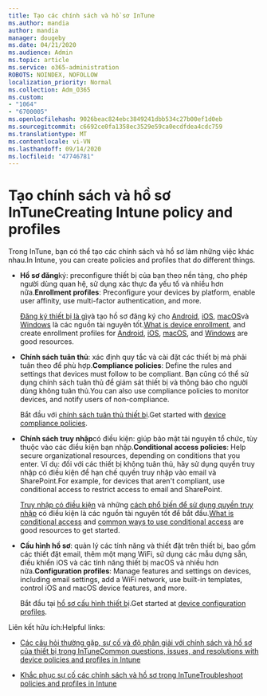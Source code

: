 ```yaml
---
title: Tạo các chính sách và hồ sơ InTune
ms.author: mandia
author: mandia
manager: dougeby
ms.date: 04/21/2020
ms.audience: Admin
ms.topic: article
ms.service: o365-administration
ROBOTS: NOINDEX, NOFOLLOW
localization_priority: Normal
ms.collection: Adm_O365
ms.custom:
- "1064"
- "6700005"
ms.openlocfilehash: 9026beac824ebc3849241dbb534c27b00ef1d0eb
ms.sourcegitcommit: c6692ce0fa1358ec3529e59ca0ecdfdea4cdc759
ms.translationtype: MT
ms.contentlocale: vi-VN
ms.lasthandoff: 09/14/2020
ms.locfileid: "47746781"
---
```

# <a name="creating-intune-policy-and-profiles"></a><span data-ttu-id="8c336-102">Tạo chính sách và hồ sơ InTune</span><span class="sxs-lookup"><span data-stu-id="8c336-102">Creating Intune policy and profiles</span></span>

<span data-ttu-id="8c336-103">Trong InTune, bạn có thể tạo các chính sách và hồ sơ làm những việc khác nhau.</span><span class="sxs-lookup"><span data-stu-id="8c336-103">In Intune, you can create policies and profiles that do different things.</span></span>

- <span data-ttu-id="8c336-104">**Hồ sơ đăng**ký: preconfigure thiết bị của bạn theo nền tảng, cho phép người dùng quan hệ, sử dụng xác thực đa yếu tố và nhiều hơn nữa.</span><span class="sxs-lookup"><span data-stu-id="8c336-104">**Enrollment profiles**: Preconfigure your devices by platform, enable user affinity, use multi-factor authentication, and more.</span></span>

  <span data-ttu-id="8c336-105">[Đăng ký thiết bị là gì](https://docs.microsoft.com/intune/device-enrollment)và tạo hồ sơ đăng ký cho [Android](https://docs.microsoft.com/intune/android-enroll), [iOS](https://docs.microsoft.com/intune/ios-enroll), [macOS](https://docs.microsoft.com/intune/macos-enroll)và [Windows](https://docs.microsoft.com/intune/windows-enrollment-methods) là các nguồn tài nguyên tốt.</span><span class="sxs-lookup"><span data-stu-id="8c336-105">[What is device enrollment](https://docs.microsoft.com/intune/device-enrollment), and create enrollment profiles for [Android](https://docs.microsoft.com/intune/android-enroll), [iOS](https://docs.microsoft.com/intune/ios-enroll), [macOS](https://docs.microsoft.com/intune/macos-enroll), and [Windows](https://docs.microsoft.com/intune/windows-enrollment-methods) are good resources.</span></span>

- <span data-ttu-id="8c336-106">**Chính sách tuân thủ**: xác định quy tắc và cài đặt các thiết bị mà phải tuân theo để phù hợp.</span><span class="sxs-lookup"><span data-stu-id="8c336-106">**Compliance policies**: Define the rules and settings that devices must follow to be compliant.</span></span> <span data-ttu-id="8c336-107">Bạn cũng có thể sử dụng chính sách tuân thủ để giám sát thiết bị và thông báo cho người dùng không tuân thủ.</span><span class="sxs-lookup"><span data-stu-id="8c336-107">You can also use compliance policies to monitor devices, and notify users of non-compliance.</span></span>

  <span data-ttu-id="8c336-108">Bắt đầu với [chính sách tuân thủ thiết bị](https://docs.microsoft.com/intune/device-compliance-get-started).</span><span class="sxs-lookup"><span data-stu-id="8c336-108">Get started with [device compliance policies](https://docs.microsoft.com/intune/device-compliance-get-started).</span></span>
- <span data-ttu-id="8c336-109">**Chính sách truy nhập**có điều kiện: giúp bảo mật tài nguyên tổ chức, tùy thuộc vào các điều kiện bạn nhập.</span><span class="sxs-lookup"><span data-stu-id="8c336-109">**Conditional access policies**: Help secure organizational resources, depending on conditions that you enter.</span></span> <span data-ttu-id="8c336-110">Ví dụ: đối với các thiết bị không tuân thủ, hãy sử dụng quyền truy nhập có điều kiện để hạn chế quyền truy nhập vào email và SharePoint.</span><span class="sxs-lookup"><span data-stu-id="8c336-110">For example, for devices that aren't compliant, use conditional access to restrict access to email and SharePoint.</span></span>

  <span data-ttu-id="8c336-111">[Truy nhập có điều kiện](https://docs.microsoft.com/intune/conditional-access) và những [cách phổ biến để sử dụng quyền truy nhập](https://docs.microsoft.com/intune/conditional-access-intune-common-ways-use) có điều kiện là các nguồn tài nguyên tốt để bắt đầu.</span><span class="sxs-lookup"><span data-stu-id="8c336-111">[What is conditional access](https://docs.microsoft.com/intune/conditional-access) and [common ways to use conditional access](https://docs.microsoft.com/intune/conditional-access-intune-common-ways-use) are good resources to get started.</span></span>

- <span data-ttu-id="8c336-112">**Cấu hình hồ sơ**: quản lý các tính năng và thiết đặt trên thiết bị, bao gồm các thiết đặt email, thêm một mạng WiFi, sử dụng các mẫu dựng sẵn, điều khiển iOS và các tính năng thiết bị macOS và nhiều hơn nữa.</span><span class="sxs-lookup"><span data-stu-id="8c336-112">**Configuration profiles**: Manage features and settings on devices, including email settings, add a WiFi network, use built-in templates, control iOS and macOS device features, and more.</span></span>

  <span data-ttu-id="8c336-113">Bắt đầu tại [hồ sơ cấu hình thiết bị](https://docs.microsoft.com/intune/device-profiles).</span><span class="sxs-lookup"><span data-stu-id="8c336-113">Get started at [device configuration profiles](https://docs.microsoft.com/intune/device-profiles).</span></span>

<span data-ttu-id="8c336-114">Liên kết hữu ích:</span><span class="sxs-lookup"><span data-stu-id="8c336-114">Helpful links:</span></span>

- [<span data-ttu-id="8c336-115">Các câu hỏi thường gặp, sự cố và độ phân giải với chính sách và hồ sơ của thiết bị trong InTune</span><span class="sxs-lookup"><span data-stu-id="8c336-115">Common questions, issues, and resolutions with device policies and profiles in Intune</span></span>](https://docs.microsoft.com/intune/device-profile-troubleshoot)

- [<span data-ttu-id="8c336-116">Khắc phục sự cố các chính sách và hồ sơ trong InTune</span><span class="sxs-lookup"><span data-stu-id="8c336-116">Troubleshoot policies and profiles in Intune</span></span>](https://docs.microsoft.com/intune/troubleshoot-policies-in-microsoft-intune)

